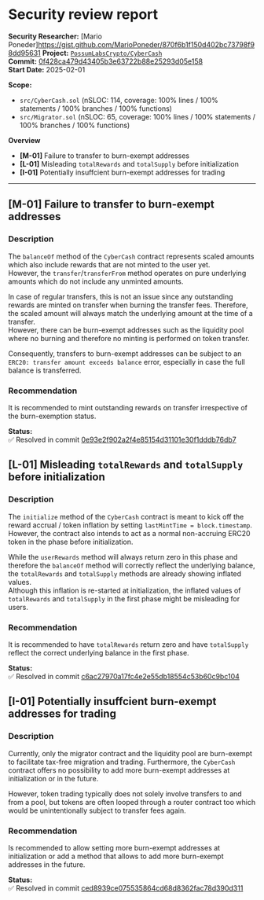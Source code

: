 # Security review report
**Security Researcher:** [Mario Poneder]https://gist.github.com/MarioPoneder/870f6b1f150d402bc73798f98dd95631
**Project:** [`PossumLabsCrypto/CyberCash`](https://github.com/PossumLabsCrypto/CyberCash)   
**Commit:** [0f428ca479d43405b3e63722b88e25293d05e158](https://github.com/PossumLabsCrypto/CyberCash/commit/0f428ca479d43405b3e63722b88e25293d05e158)   
**Start Date:** 2025-02-01

**Scope:**
* `src/CyberCash.sol` (nSLOC: 114, coverage: 100% lines / 100% statements / 100% branches / 100% functions)
* `src/Migrator.sol` (nSLOC: 65, coverage: 100% lines / 100% statements / 100% branches / 100% functions)

**Overview**
* **[M-01]** Failure to transfer to burn-exempt addresses
* **[L-01]** Misleading `totalRewards` and `totalSupply` before initialization
* **[I-01]** Potentially insuffcient burn-exempt addresses for trading

---

## **[M-01]** Failure to transfer to burn-exempt addresses

### Description

The `balanceOf` method of the `CyberCash` contract represents scaled amounts which also include rewards that are not minted to the user yet.  
However, the `transfer`/`transferFrom` method operates on pure underlying amounts which do not include any unminted amounts. 

In case of regular transfers, this is not an issue since any outstanding rewards are minted on transfer when burning the transfer fees. Therefore, the scaled amount will always match the underlying amount at the time of a transfer.  
However, there can be burn-exempt addresses such as the liquidity pool where no burning and therefore no minting is performed on token transfer.

Consequently, transfers to burn-exempt addresses can be subject to an `ERC20: transfer amount exceeds balance` error, especially in case the full balance is transferred.

### Recommendation

It is recommended to mint outstanding rewards on transfer irrespective of the burn-exemption status.

**Status:**  
✅ Resolved in commit [0e93e2f902a2f4e85154d31101e30f1dddb76db7](https://github.com/PossumLabsCrypto/CyberCash/commit/0e93e2f902a2f4e85154d31101e30f1dddb76db7)


## **[L-01]** Misleading `totalRewards` and `totalSupply` before initialization

### Description

The `initialize` method of the `CyberCash` contract is meant to kick off the reward accrual / token inflation by setting `lastMintTime = block.timestamp`.  
However, the contract also intends to act as a normal non-accruing ERC20 token in the phase before initialization.  

While the `userRewards` method will always return zero in this phase and therefore the `balanceOf` method will correctly reflect the underlying balance, the `totalRewards` and `totalSupply` methods are already showing inflated values.  
Although this inflation is re-started at initialization, the inflated values of `totalRewards` and `totalSupply` in the first phase might be misleading for users.

### Recommendation

It is recommended to have `totalRewards` return zero and have `totalSupply` reflect the correct underlying balance in the first phase.

**Status:**  
✅ Resolved in commit [c6ac27970a17fc4e2e55db18554c53b60c9bc104](https://github.com/PossumLabsCrypto/CyberCash/commit/c6ac27970a17fc4e2e55db18554c53b60c9bc104)


## **[I-01]** Potentially insuffcient burn-exempt addresses for trading

### Description

Currently, only the migrator contract and the liquidity pool are burn-exempt to facilitate tax-free migration and trading. Furthermore, the `CyberCash` contract offers no possibility to add more burn-exempt addresses at initialization or in the future.

However, token trading typically does not solely involve transfers to and from a pool, but tokens are often looped through a router contract too which would be unintentionally subject to transfer fees again.

### Recommendation

Is recommended to allow setting more burn-exempt addresses at initialization or add a method that allows to add more burn-exempt addresses in the future.

**Status:**  
✅ Resolved in commit [ced8939ce075535864cd68d8362fac78d390d311](https://github.com/PossumLabsCrypto/CyberCash/commit/ced8939ce075535864cd68d8362fac78d390d311)